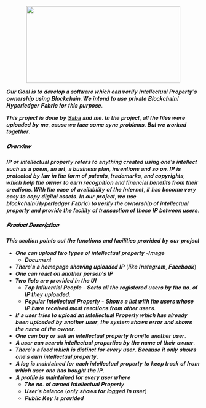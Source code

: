<p  align="center"  ><img  src="https://i.imgur.com/JQC6pwe.jpg"  width = "400"  height = "200"/></p>


𝑶𝒖𝒓 𝑮𝒐𝒂𝒍 𝒊𝒔 𝒕𝒐 𝒅𝒆𝒗𝒆𝒍𝒐𝒑 𝒂 𝒔𝒐𝒇𝒕𝒘𝒂𝒓𝒆 𝒘𝒉𝒊𝒄𝒉 𝒄𝒂𝒏 𝒗𝒆𝒓𝒊𝒇𝒚 𝑰𝒏𝒕𝒆𝒍𝒍𝒆𝒄𝒕𝒖𝒂𝒍 𝑷𝒓𝒐𝒑𝒆𝒓𝒕𝒚’𝒔 𝒐𝒘𝒏𝒆𝒓𝒔𝒉𝒊𝒑 𝒖𝒔𝒊𝒏𝒈 𝑩𝒍𝒐𝒄𝒌𝒄𝒉𝒂𝒊𝒏. 𝑾𝒆 𝒊𝒏𝒕𝒆𝒏𝒅 𝒕𝒐 𝒖𝒔𝒆 𝒑𝒓𝒊𝒗𝒂𝒕𝒆 𝑩𝒍𝒐𝒄𝒌𝒄𝒉𝒂𝒊𝒏/𝑯𝒚𝒑𝒆𝒓𝒍𝒆𝒅𝒈𝒆𝒓 𝑭𝒂𝒃𝒓𝒊𝒄 𝒇𝒐𝒓 𝒕𝒉𝒊𝒔 𝒑𝒖𝒓𝒑𝒐𝒔𝒆.

𝑻𝒉𝒊𝒔 𝒑𝒓𝒐𝒋𝒆𝒄𝒕 𝒊𝒔 𝒅𝒐𝒏𝒆 𝒃𝒚 [𝑺𝒂𝒃𝒂](https://github.com/saba-phoenix) 𝒂𝒏𝒅 𝒎𝒆. 𝑰𝒏 𝒕𝒉𝒆 𝒑𝒓𝒐𝒋𝒆𝒄𝒕, 𝒂𝒍𝒍 𝒕𝒉𝒆 𝒇𝒊𝒍𝒆𝒔 𝒘𝒆𝒓𝒆 𝒖𝒑𝒍𝒐𝒂𝒅𝒆𝒅 𝒃𝒚 𝒎𝒆, 𝒄𝒂𝒖𝒔𝒆 𝒘𝒆 𝒇𝒂𝒄𝒆 𝒔𝒐𝒎𝒆 𝒔𝒚𝒏𝒄 𝒑𝒓𝒐𝒃𝒍𝒆𝒎𝒔. 𝑩𝒖𝒕 𝒘𝒆 𝒘𝒐𝒓𝒌𝒆𝒅 𝒕𝒐𝒈𝒆𝒕𝒉𝒆𝒓.
##### 𝑶𝒗𝒆𝒓𝒗𝒊𝒆𝒘
𝑰𝑷 𝒐𝒓 𝒊𝒏𝒕𝒆𝒍𝒍𝒆𝒄𝒕𝒖𝒂𝒍 𝒑𝒓𝒐𝒑𝒆𝒓𝒕𝒚 𝒓𝒆𝒇𝒆𝒓𝒔 𝒕𝒐 𝒂𝒏𝒚𝒕𝒉𝒊𝒏𝒈 𝒄𝒓𝒆𝒂𝒕𝒆𝒅 𝒖𝒔𝒊𝒏𝒈 𝒐𝒏𝒆’𝒔 𝒊𝒏𝒕𝒆𝒍𝒍𝒆𝒄𝒕 𝒔𝒖𝒄𝒉 𝒂𝒔 𝒂 𝒑𝒐𝒆𝒎, 𝒂𝒏 𝒂𝒓𝒕, 𝒂 𝒃𝒖𝒔𝒊𝒏𝒆𝒔𝒔 𝒑𝒍𝒂𝒏, 𝒊𝒏𝒗𝒆𝒏𝒕𝒊𝒐𝒏𝒔 𝒂𝒏𝒅 𝒔𝒐 𝒐𝒏. 𝑰𝑷 𝒊𝒔 𝒑𝒓𝒐𝒕𝒆𝒄𝒕𝒆𝒅 𝒃𝒚 𝒍𝒂𝒘 𝒊𝒏 𝒕𝒉𝒆 𝒇𝒐𝒓𝒎 𝒐𝒇 𝒑𝒂𝒕𝒆𝒏𝒕𝒔, 𝒕𝒓𝒂𝒅𝒆𝒎𝒂𝒓𝒌𝒔, 𝒂𝒏𝒅 𝒄𝒐𝒑𝒚𝒓𝒊𝒈𝒉𝒕𝒔, 𝒘𝒉𝒊𝒄𝒉 𝒉𝒆𝒍𝒑 𝒕𝒉𝒆 𝒐𝒘𝒏𝒆𝒓 𝒕𝒐 𝒆𝒂𝒓𝒏 𝒓𝒆𝒄𝒐𝒈𝒏𝒊𝒕𝒊𝒐𝒏 𝒂𝒏𝒅 𝒇𝒊𝒏𝒂𝒏𝒄𝒊𝒂𝒍 𝒃𝒆𝒏𝒆𝒇𝒊𝒕𝒔 𝒇𝒓𝒐𝒎 𝒕𝒉𝒆𝒊𝒓 𝒄𝒓𝒆𝒂𝒕𝒊𝒐𝒏𝒔. 𝑾𝒊𝒕𝒉 𝒕𝒉𝒆 𝒆𝒂𝒔𝒆 𝒐𝒇 𝒂𝒗𝒂𝒊𝒍𝒂𝒃𝒊𝒍𝒊𝒕𝒚 𝒐𝒇 𝒕𝒉𝒆 𝑰𝒏𝒕𝒆𝒓𝒏𝒆𝒕, 𝒊𝒕 𝒉𝒂𝒔 𝒃𝒆𝒄𝒐𝒎𝒆 𝒗𝒆𝒓𝒚 𝒆𝒂𝒔𝒚 𝒕𝒐 𝒄𝒐𝒑𝒚 𝒅𝒊𝒈𝒊𝒕𝒂𝒍 𝒂𝒔𝒔𝒆𝒕𝒔. 𝑰𝒏 𝒐𝒖𝒓 𝒑𝒓𝒐𝒋𝒆𝒄𝒕, 𝒘𝒆 𝒖𝒔𝒆 𝒃𝒍𝒐𝒄𝒌𝒄𝒉𝒂𝒊𝒏(𝑯𝒚𝒑𝒆𝒓𝒍𝒆𝒅𝒈𝒆𝒓 𝑭𝒂𝒃𝒓𝒊𝒄) 𝒕𝒐 𝒗𝒆𝒓𝒊𝒇𝒚 𝒕𝒉𝒆 𝒐𝒘𝒏𝒆𝒓𝒔𝒉𝒊𝒑 𝒐𝒇 𝒊𝒏𝒕𝒆𝒍𝒍𝒆𝒄𝒕𝒖𝒂𝒍 𝒑𝒓𝒐𝒑𝒆𝒓𝒕𝒚 𝒂𝒏𝒅 𝒑𝒓𝒐𝒗𝒊𝒅𝒆 𝒕𝒉𝒆 𝒇𝒂𝒄𝒊𝒍𝒊𝒕𝒚 𝒐𝒇 𝒕𝒓𝒂𝒏𝒔𝒂𝒄𝒕𝒊𝒐𝒏 𝒐𝒇 𝒕𝒉𝒆𝒔𝒆 𝑰𝑷 𝒃𝒆𝒕𝒘𝒆𝒆𝒏 𝒖𝒔𝒆𝒓𝒔.

##### 𝑷𝒓𝒐𝒅𝒖𝒄𝒕 𝑫𝒆𝒔𝒄𝒓𝒊𝒑𝒕𝒊𝒐𝒏
𝑻𝒉𝒊𝒔 𝒔𝒆𝒄𝒕𝒊𝒐𝒏 𝒑𝒐𝒊𝒏𝒕𝒔 𝒐𝒖𝒕 𝒕𝒉𝒆 𝒇𝒖𝒏𝒄𝒕𝒊𝒐𝒏𝒔 𝒂𝒏𝒅 𝒇𝒂𝒄𝒊𝒍𝒊𝒕𝒊𝒆𝒔 𝒑𝒓𝒐𝒗𝒊𝒅𝒆𝒅 𝒃𝒚 𝒐𝒖𝒓 𝒑𝒓𝒐𝒋𝒆𝒄𝒕
  - 𝑶𝒏𝒆 𝒄𝒂𝒏 𝒖𝒑𝒍𝒐𝒂𝒅 𝒕𝒘𝒐 𝒕𝒚𝒑𝒆𝒔 𝒐𝒇 𝒊𝒏𝒕𝒆𝒍𝒍𝒆𝒄𝒕𝒖𝒂𝒍 𝒑𝒓𝒐𝒑𝒆𝒓𝒕𝒚
    -𝑰𝒎𝒂𝒈𝒆
    - 𝑫𝒐𝒄𝒖𝒎𝒆𝒏𝒕
  - 𝑻𝒉𝒆𝒓𝒆’𝒔 𝒂 𝒉𝒐𝒎𝒆𝒑𝒂𝒈𝒆 𝒔𝒉𝒐𝒘𝒊𝒏𝒈 𝒖𝒑𝒍𝒐𝒂𝒅𝒆𝒅 𝑰𝑷 (𝒍𝒊𝒌𝒆 𝑰𝒏𝒔𝒕𝒂𝒈𝒓𝒂𝒎, 𝑭𝒂𝒄𝒆𝒃𝒐𝒐𝒌)
  - 𝑶𝒏𝒆 𝒄𝒂𝒏 𝒓𝒆𝒂𝒄𝒕 𝒐𝒏 𝒂𝒏𝒐𝒕𝒉𝒆𝒓 𝒑𝒆𝒓𝒔𝒐𝒏’𝒔 𝑰𝑷
  - 𝑻𝒘𝒐 𝒍𝒊𝒔𝒕𝒔 𝒂𝒓𝒆 𝒑𝒓𝒐𝒗𝒊𝒅𝒆𝒅 𝒊𝒏 𝒕𝒉𝒆 𝑼𝑰
    - 𝑻𝒐𝒑 𝑰𝒏𝒇𝒍𝒖𝒆𝒏𝒕𝒊𝒂𝒍 𝑷𝒆𝒐𝒑𝒍𝒆 - 𝑺𝒐𝒓𝒕𝒔 𝒂𝒍𝒍 𝒕𝒉𝒆 𝒓𝒆𝒈𝒊𝒔𝒕𝒆𝒓𝒆𝒅 𝒖𝒔𝒆𝒓𝒔 𝒃𝒚 𝒕𝒉𝒆 𝒏𝒐. 𝒐𝒇 𝑰𝑷 𝒕𝒉𝒆𝒚 𝒖𝒑𝒍𝒐𝒂𝒅𝒆𝒅.
    - 𝑷𝒐𝒑𝒖𝒍𝒂𝒓 𝑰𝒏𝒕𝒆𝒍𝒍𝒆𝒄𝒕𝒖𝒂𝒍 𝑷𝒓𝒐𝒑𝒆𝒓𝒕𝒚 - 𝑺𝒉𝒐𝒘𝒔 𝒂 𝒍𝒊𝒔𝒕 𝒘𝒊𝒕𝒉 𝒕𝒉𝒆 𝒖𝒔𝒆𝒓𝒔 𝒘𝒉𝒐𝒔𝒆 𝑰𝑷 𝒉𝒂𝒗𝒆 𝒓𝒆𝒄𝒆𝒊𝒗𝒆𝒅 𝒎𝒐𝒔𝒕 𝒓𝒆𝒂𝒄𝒕𝒊𝒐𝒏𝒔 𝒇𝒓𝒐𝒎 𝒐𝒕𝒉𝒆𝒓 𝒖𝒔𝒆𝒓𝒔.
  - 𝑰𝒇 𝒂 𝒖𝒔𝒆𝒓 𝒕𝒓𝒊𝒆𝒔 𝒕𝒐 𝒖𝒑𝒍𝒐𝒂𝒅 𝒂𝒏 𝒊𝒏𝒕𝒆𝒍𝒍𝒆𝒄𝒕𝒖𝒂𝒍 𝑷𝒓𝒐𝒑𝒆𝒓𝒕𝒚 𝒘𝒉𝒊𝒄𝒉 𝒉𝒂𝒔 𝒂𝒍𝒓𝒆𝒂𝒅𝒚 𝒃𝒆𝒆𝒏 𝒖𝒑𝒍𝒐𝒂𝒅𝒆𝒅 𝒃𝒚 𝒂𝒏𝒐𝒕𝒉𝒆𝒓 𝒖𝒔𝒆𝒓, 𝒕𝒉𝒆 𝒔𝒚𝒔𝒕𝒆𝒎 𝒔𝒉𝒐𝒘𝒔 𝒆𝒓𝒓𝒐𝒓 𝒂𝒏𝒅 𝒔𝒉𝒐𝒘𝒔 𝒕𝒉𝒆 𝒏𝒂𝒎𝒆 𝒐𝒇 𝒕𝒉𝒆 𝒐𝒘𝒏𝒆𝒓.
  - 𝑶𝒏𝒆 𝒄𝒂𝒏 𝒃𝒖𝒚 𝒐𝒓 𝒔𝒆𝒍𝒍 𝒂𝒏 𝒊𝒏𝒕𝒆𝒍𝒍𝒆𝒄𝒕𝒖𝒂𝒍 𝒑𝒓𝒐𝒑𝒆𝒓𝒕𝒚 𝒇𝒓𝒐𝒎/𝒕𝒐 𝒂𝒏𝒐𝒕𝒉𝒆𝒓 𝒖𝒔𝒆𝒓.
  - 𝑨 𝒖𝒔𝒆𝒓 𝒄𝒂𝒏 𝒔𝒆𝒂𝒓𝒄𝒉 𝒊𝒏𝒕𝒆𝒍𝒍𝒆𝒄𝒕𝒖𝒂𝒍 𝒑𝒓𝒐𝒑𝒆𝒓𝒕𝒊𝒆𝒔 𝒃𝒚 𝒕𝒉𝒆 𝒏𝒂𝒎𝒆 𝒐𝒇 𝒕𝒉𝒆𝒊𝒓 𝒐𝒘𝒏𝒆𝒓.
  - 𝑻𝒉𝒆𝒓𝒆’𝒔 𝒂 𝒇𝒆𝒆𝒅 𝒘𝒉𝒊𝒄𝒉 𝒊𝒔 𝒅𝒊𝒔𝒕𝒊𝒏𝒄𝒕 𝒇𝒐𝒓 𝒆𝒗𝒆𝒓𝒚 𝒖𝒔𝒆𝒓. 𝑩𝒆𝒄𝒂𝒖𝒔𝒆 𝒊𝒕 𝒐𝒏𝒍𝒚 𝒔𝒉𝒐𝒘𝒔 𝒐𝒏𝒆’𝒔 𝒐𝒘𝒏 𝒊𝒏𝒕𝒆𝒍𝒍𝒆𝒄𝒕𝒖𝒂𝒍 𝒑𝒓𝒐𝒑𝒆𝒓𝒕𝒚.
  - 𝑨 𝒍𝒐𝒈 𝒊𝒔 𝒎𝒂𝒊𝒏𝒕𝒂𝒊𝒏𝒆𝒅 𝒇𝒐𝒓 𝒆𝒂𝒄𝒉 𝒊𝒏𝒕𝒆𝒍𝒍𝒆𝒄𝒕𝒖𝒂𝒍 𝒑𝒓𝒐𝒑𝒆𝒓𝒕𝒚 𝒕𝒐 𝒌𝒆𝒆𝒑 𝒕𝒓𝒂𝒄𝒌 𝒐𝒇 𝒇𝒓𝒐𝒎 𝒘𝒉𝒊𝒄𝒉 𝒖𝒔𝒆𝒓 𝒐𝒏𝒆 𝒉𝒂𝒔 𝒃𝒐𝒖𝒈𝒉𝒕 𝒕𝒉𝒆 𝑰𝑷.
  - 𝑨 𝒑𝒓𝒐𝒇𝒊𝒍𝒆 𝒊𝒔 𝒎𝒂𝒊𝒏𝒕𝒂𝒊𝒏𝒆𝒅 𝒇𝒐𝒓 𝒆𝒗𝒆𝒓𝒚 𝒖𝒔𝒆𝒓 𝒘𝒉𝒆𝒓𝒆
    - 𝑻𝒉𝒆 𝒏𝒐. 𝒐𝒇 𝒐𝒘𝒏𝒆𝒅 𝑰𝒏𝒕𝒆𝒍𝒍𝒆𝒄𝒕𝒖𝒂𝒍 𝑷𝒓𝒐𝒑𝒆𝒓𝒕𝒚
    - 𝑼𝒔𝒆𝒓’𝒔 𝒃𝒂𝒍𝒂𝒏𝒄𝒆 (𝒐𝒏𝒍𝒚 𝒔𝒉𝒐𝒘𝒔 𝒇𝒐𝒓 𝒍𝒐𝒈𝒈𝒆𝒅 𝒊𝒏 𝒖𝒔𝒆𝒓)
    - 𝑷𝒖𝒃𝒍𝒊𝒄 𝑲𝒆𝒚 𝒊𝒔 𝒑𝒓𝒐𝒗𝒊𝒅𝒆𝒅

